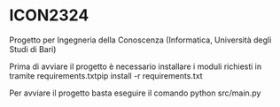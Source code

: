 # ICON2324

Progetto per Ingegneria della Conoscenza (Informatica, Università degli Studi di Bari)

Prima di avviare il progetto è necessario installare i moduli richiesti in tramite requirements.txtpip install -r requirements.txt

Per avviare il progetto basta eseguire il comando python src/main.py
